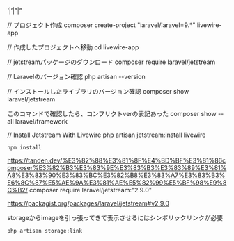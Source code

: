 ‘|’|”|”

// プロジェクト作成 
composer create-project "laravel/laravel=9.*" livewire-app

// 作成したプロジェクトへ移動
cd livewire-app

// jetstreamパッケージのダウンロード
composer require laravel/jetstream

// Laravelのバージョン確認
php artisan --version

// インストールしたライブラリのバージョン確認
composer show laravel/jetstream

このコマンドで確認したら、コンフリクトverの表記あった
composer show --all laravel/framework

// Install Jetstream With Livewire
php artisan jetstream:install livewire

```
npm install
```



https://tanden.dev/%E3%82%88%E3%81%8F%E4%BD%BF%E3%81%86composer%E3%82%B3%E3%83%9E%E3%83%B3%E3%83%89%E3%81%A8%E3%83%90%E3%83%BC%E3%82%B8%E3%83%A7%E3%83%B3%E6%8C%87%E5%AE%9A%E3%81%AE%E5%82%99%E5%BF%98%E9%8C%B2/
composer require laravel/jetstream:"2.9.0"

https://packagist.org/packages/laravel/jetstream#v2.9.0



storageからimageを引っ張ってきて表示させるにはシンボリックリンクが必要
```
php artisan storage:link
```
